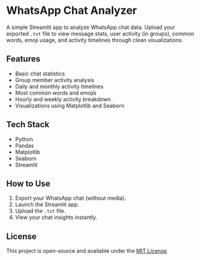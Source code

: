 # WhatsApp Chat Analyzer

A simple Streamlit app to analyze WhatsApp chat data. Upload your exported `.txt` file to view message stats, user activity (in groups), common words, emoji usage, and activity timelines through clean visualizations.

## Features
- Basic chat statistics
- Group member activity analysis
- Daily and monthly activity timelines
- Most common words and emojis
- Hourly and weekly activity breakdown
- Visualizations using Matplotlib and Seaborn

## Tech Stack
- Python
- Pandas
- Matplotlib
- Seaborn
- Streamlit

## How to Use
1. Export your WhatsApp chat (without media).
2. Launch the Streamlit app.
3. Upload the `.txt` file.
4. View your chat insights instantly.

## License
This project is open-source and available under the [MIT License](LICENSE).
